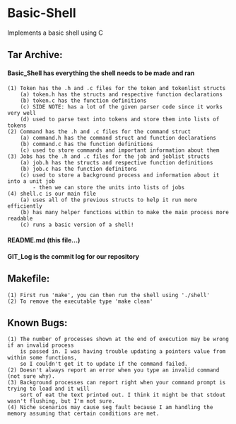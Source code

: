 # Basic-Shell
Implements a basic shell using C

## Tar Archive:
#### Basic_Shell has everything the shell needs to be made and ran
    (1) Token has the .h and .c files for the token and tokenlist structs 
	    (a) token.h has the structs and respective function declarations
	    (b) token.c has the function definitions
	    (c) SIDE NOTE: has a lot of the given parser code since it works very well
	    (d) used to parse text into tokens and store them into lists of tokens
    (2) Command has the .h and .c files for the command struct
        (a) command.h has the command struct and function declarations
        (b) command.c has the function definitions
        (c) used to store commands and important information about them
    (3) Jobs has the .h and .c files for the job and joblist structs
        (a) job.h has the structs and respective function definitions
        (b) job.c has the function definitons
        (c) used to store a background process and information about it into a unit job 
            - then we can store the units into lists of jobs
    (4) shell.c is our main file
        (a) uses all of the previous structs to help it run more efficiently
        (b) has many helper functions within to make the main process more readable
        (c) runs a basic version of a shell!
#### README.md (this file...)
#### GIT_Log is the commit log for our repository

## Makefile:
	(1) First run 'make', you can then run the shell using './shell'
	(2) To remove the executable type 'make clean'

## Known Bugs:
	(1) The number of processes shown at the end of execution may be wrong if an invalid process
	    is passed in. I was having trouble updating a pointers value from within some functions, 
	    so I couldn't get it to update if the command failed.
	(2) Doesn't always report an error when you type an invalid command (not sure why).
	(3) Background processes can report right when your command prompt is trying to load and it will 
	    sort of eat the text printed out. I think it might be that stdout wasn't flushing, but I'm not sure.
	(4) Niche scenarios may cause seg fault because I am handling the memory assuming that certain conditions are met.
